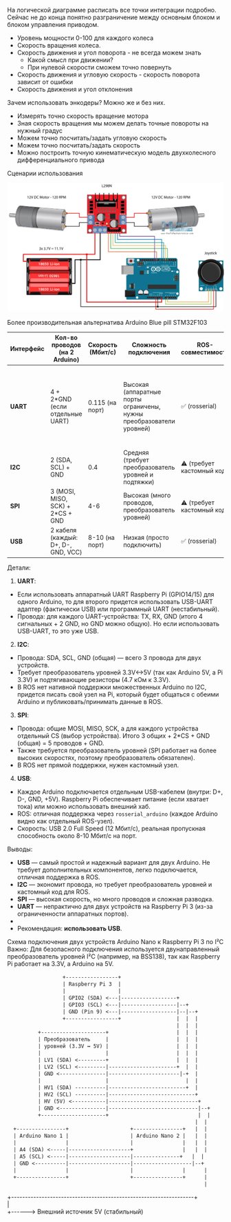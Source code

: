 

На логической диаграмме расписать все точки интеграции подробно.
Сейчас не до конца понятно разграничение между основным блоком и
блоком управления приводом.

* Уровень мощности 0-100 для каждого колеса
* Скорость вращения колеса.
* Скорость движения и угол поворота - не всегда можем знать
    * Какой смысл при движении?
    * При нулевой скорости сможем точно повернуть
* Скорость движения и угловую скорость - скорость поворота зависит от ошибки
* Скорость движения и угол отклонения

Зачем использовать энкодеры? Можно же и без них.
* Измерять точно скорость вращение мотора
* Зная скорость вращения мы можем делать точные повороты на нужный градус
* Можем точно посчитать/задать угловую скорость
* Можем точно посчитать/задать скорость
* Можно построить точную кинематическую модель двухколесного дифференциального привода

Сценарии использования

![motors.png](media/motors.png)

Более производительная альтернатива Arduino Blue pill STM32F103

| Интерфейс | Кол-во проводов (на 2 Arduino) | Скорость (Мбит/с) | Сложность подключения | ROS-совместимость | Примечания |
|-----------|--------------------------------|-------------------|------------------------|-------------------|------------|
| **UART**  | 4 + 2*GND (если отдельные UART) | 0.115 (на порт)   | Высокая (аппаратные порты ограничены, нужны преобразователи уровней) | ✅ (rosserial) | На Pi 3 только один аппаратный UART. Для двух Arduino: использовать USB-UART адаптеры (фактически переход на USB). |
| **I2C**   | 2 (SDA, SCL) + GND             | 0.4               | Средняя (требует преобразователь уровней и подтяжки) | ⚠️ (требует кастомный код) | Уникальные адреса для каждого Arduino. |
| **SPI**   | 3 (MOSI, MISO, SCK) + 2*CS + GND | 4-6               | Высокая (много проводов, преобразователь уровней) | ⚠️ (требует кастомный код) | Для каждого Arduino свой CS. |
| **USB**   | 2 кабеля (каждый: D+, D-, GND, VCC) | 8-10 (на порт)    | Низкая (просто подключить) | ✅ (rosserial) | Не требует дополнительных схем. |


Детали:
1. **UART**:
  - Если использовать аппаратный UART Raspberry Pi (GPIO14/15) для одного Arduino, то для второго придется использовать USB-UART адаптер (фактически USB) или программный UART (нестабильный).
  - Провода: для каждого UART-устройства: TX, RX, GND (итого 4 сигнальных + 2 GND, но GND можно общую). Но если использовать USB-UART, то это уже USB.
2. **I2C**:
  - Провода: SDA, SCL, GND (общая) — всего 3 провода для двух устройств.
  - Требует преобразователь уровней 3.3V<->5V (так как Arduino 5V, а Pi 3.3V) и подтягивающие резисторы (4.7 кОм к 3.3V).
  - В ROS нет нативной поддержки множественных Arduino по I2C, придется писать свой узел на Pi, который будет общаться с обеими Arduino и публиковать/принимать данные в ROS.
3. **SPI**:
  - Провода: общие MOSI, MISO, SCK, а для каждого устройства отдельный CS (выбор устройства). Итого 3 общих + 2*CS + GND (общая) = 5 проводов + GND.
  - Также требуется преобразователь уровней (SPI работает на более высоких скоростях, поэтому преобразователь обязателен).
  - В ROS нет прямой поддержки, нужен кастомный узел.
4. **USB**:
  - Каждое Arduino подключается отдельным USB-кабелем (внутри: D+, D-, GND, +5V). Raspberry Pi обеспечивает питание (если хватает тока) или можно использовать внешний хаб.
  - ROS: отличная поддержка через `rosserial_arduino` (каждое Arduino видно как отдельный ROS-узел).
  - Скорость: USB 2.0 Full Speed (12 Мбит/с), реальная пропускная способность около 8-10 Мбит/с на порт.

Выводы:
- **USB** — самый простой и надежный вариант для двух Arduino. Не требует дополнительных компонентов, легко подключается, отличная поддержка в ROS.
- **I2C** — экономит провода, но требует преобразователь уровней и кастомный код для ROS.
- **SPI** — высокая скорость, но много проводов и сложная разводка.
- **UART** — непрактично для двух устройств на Raspberry Pi 3 (из-за ограниченности аппаратных портов).
-  
- Рекомендация: **использовать USB**.


Схема подключения двух устройств Arduino Nano к Raspberry Pi 3 по I²C
Важно: Для безопасного подключения используется двунаправленный преобразователь уровней I²C (например, на BSS138), так как Raspberry Pi работает на 3.3V, а Arduino на 5V.




                      +-----------------+  
                      | Raspberry Pi 3  |  
                      |                 |  
                      | GPIO2 (SDA) <---|------------------+  
                      | GPIO3 (SCL) <---|------------------|--+  
                      | GND (Pin 9) <---|------------------|--|--+  
                      +-----------------+                  |  |  |  
                                                           |  |  |  
              +---------------------+                      |  |  |  
              | Преобразователь     |                      |  |  |  
              | уровней (3.3V ↔ 5V) |                      |  |  |  
              |                     |                      |  |  |  
              | LV1 (SDA) <---------+                      |  |  |  
              | LV2 (SCL) <---------|----------------------+  |  |  
              | GND <---------------|-----------------------|-+  |  
              |                     |                         |  |  
              | HV1 (SDA) ----------|-------------------------+  |  
              | HV2 (SCL) ----------|----------------------------+  
              | HV (5V) <-----------|-----------------------------+  
              | GND <---------------|-----------------------------|--+  
              +---------------------+                             |  |  
                                                                 |  |  
      +----------------+                    +----------------+   |  |  
      | Arduino Nano 1 |                    | Arduino Nano 2 |   |  |  
      |                |                    |                |   |  |  
      | A4 (SDA) <-----|--------------------+                |   |  |  
      | A5 (SCL) <-----|--------------------|---------------+   |  |  
      | GND <----------|--------------------|-------------------|--+  
      |                |                    |                |      |  
      +----------------+                    +----------------+      |  
                                                                    |  
+------------------------------------------------------------------+  
|  
+------> Внешний источник 5V (стабильный)  